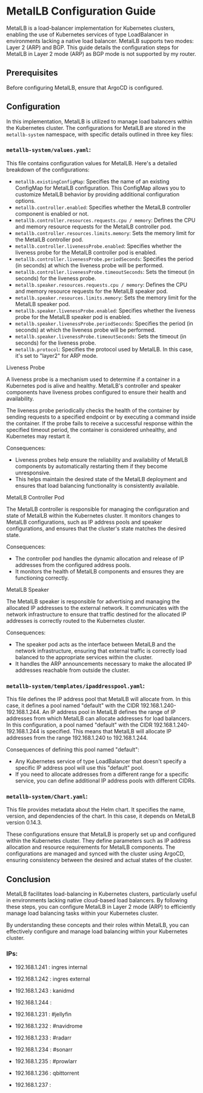 # MetalLB Configuration Guide

MetalLB is a load-balancer implementation for Kubernetes clusters, enabling the use of Kubernetes services of type LoadBalancer in environments lacking a native load balancer. MetalLB supports two modes: Layer 2 (ARP) and BGP. This guide details the configuration steps for MetalLB in Layer 2 mode (ARP) as BGP mode is not supported by my router.

## Prerequisites

Before configuring MetalLB, ensure that ArgoCD is configured.

## Configuration

In this implementation, MetalLB is utilized to manage load balancers within the Kubernetes cluster. The configurations for MetalLB are stored in the `metallb-system` namespace, with specific details outlined in three key files:

### `metallb-system/values.yaml`:

This file contains configuration values for MetalLB. Here's a detailed breakdown of the configurations:

- `metallb.existingConfigMap`: Specifies the name of an existing ConfigMap for MetalLB configuration. This ConfigMap allows you to customize MetalLB behavior by providing additional configuration options.
- `metallb.controller.enabled`: Specifies whether the MetalLB controller component is enabled or not.
- `metallb.controller.resources.requests.cpu / memory`: Defines the CPU and memory resource requests for the MetalLB controller pod.
- `metallb.controller.resources.limits.memory`: Sets the memory limit for the MetalLB controller pod.
- `metallb.controller.livenessProbe.enabled`: Specifies whether the liveness probe for the MetalLB controller pod is enabled.
- `metallb.controller.livenessProbe.periodSeconds`: Specifies the period (in seconds) at which the liveness probe will be performed.
- `metallb.controller.livenessProbe.timeoutSeconds`: Sets the timeout (in seconds) for the liveness probe.
- `metallb.speaker.resources.requests.cpu / memory`: Defines the CPU and memory resource requests for the MetalLB speaker pod.
- `metallb.speaker.resources.limits.memory`: Sets the memory limit for the MetalLB speaker pod.
- `metallb.speaker.livenessProbe.enabled`: Specifies whether the liveness probe for the MetalLB speaker pod is enabled.
- `metallb.speaker.livenessProbe.periodSeconds`: Specifies the period (in seconds) at which the liveness probe will be performed.
- `metallb.speaker.livenessProbe.timeoutSeconds`: Sets the timeout (in seconds) for the liveness probe.
- `metallb.protocol`: Specifies the protocol used by MetalLB. In this case, it's set to "layer2" for ARP mode.

Liveness Probe

A liveness probe is a mechanism used to determine if a container in a Kubernetes pod is alive and healthy. MetalLB's controller and speaker components have liveness probes configured to ensure their health and availability.

The liveness probe periodically checks the health of the container by sending requests to a specified endpoint or by executing a command inside the container. If the probe fails to receive a successful response within the specified timeout period, the container is considered unhealthy, and Kubernetes may restart it.

Consequences:

- Liveness probes help ensure the reliability and availability of MetalLB components by automatically restarting them if they become unresponsive.
- This helps maintain the desired state of the MetalLB deployment and ensures that load balancing functionality is consistently available.

MetalLB Controller Pod

The MetalLB controller is responsible for managing the configuration and state of MetalLB within the Kubernetes cluster. It monitors changes to MetalLB configurations, such as IP address pools and speaker configurations, and ensures that the cluster's state matches the desired state.

Consequences:

- The controller pod handles the dynamic allocation and release of IP addresses from the configured address pools.
- It monitors the health of MetalLB components and ensures they are functioning correctly.

MetalLB Speaker

The MetalLB speaker is responsible for advertising and managing the allocated IP addresses to the external network. It communicates with the network infrastructure to ensure that traffic destined for the allocated IP addresses is correctly routed to the Kubernetes cluster.

Consequences:

- The speaker pod acts as the interface between MetalLB and the network infrastructure, ensuring that external traffic is correctly load balanced to the appropriate services within the cluster.
- It handles the ARP announcements necessary to make the allocated IP addresses reachable from outside the cluster.


### `metallb-system/templates/ipaddresspool.yaml`:

This file defines the IP address pool that MetalLB will allocate from. In this case, it defines a pool named "default" with the CIDR 192.168.1.240-192.168.1.244.
An IP address pool in MetalLB defines the range of IP addresses from which MetalLB can allocate addresses for load balancers. In this configuration, a pool named "default" with the CIDR 192.168.1.240-192.168.1.244 is specified. This means that MetalLB will allocate IP addresses from the range 192.168.1.240 to 192.168.1.244.

Consequences of defining this pool named "default":

- Any Kubernetes service of type LoadBalancer that doesn't specify a specific IP address pool will use this "default" pool.
- If you need to allocate addresses from a different range for a specific service, you can define additional IP address pools with different CIDRs.

### `metallb-system/Chart.yaml`:

This file provides metadata about the Helm chart. It specifies the name, version, and dependencies of the chart. In this case, it depends on MetalLB version 0.14.3.

These configurations ensure that MetalLB is properly set up and configured within the Kubernetes cluster. They define parameters such as IP address allocation and resource requirements for MetalLB components. The configurations are managed and synced with the cluster using ArgoCD, ensuring consistency between the desired and actual states of the cluster.

## Conclusion

MetalLB facilitates load-balancing in Kubernetes clusters, particularly useful in environments lacking native cloud-based load balancers. By following these steps, you can configure MetalLB in Layer 2 mode (ARP) to efficiently manage load balancing tasks within your Kubernetes cluster.

By understanding these concepts and their roles within MetalLB, you can effectively configure and manage load balancing within your Kubernetes cluster.

### IPs:

- 192.168.1.241 : ingres internal
- 192.168.1.242 : ingres external
- 192.168.1.243 : kanidmd
- 192.168.1.244 : 


- 192.168.1.231 : #jellyfin
- 192.168.1.232 : #navidrome
- 192.168.1.233 : #radarr
- 192.168.1.234 : #sonarr
- 192.168.1.235 : #prowlarr
- 192.168.1.236 : qbittorrent
- 192.168.1.237 : 

